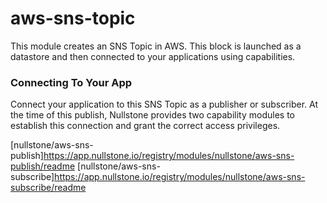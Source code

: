 # aws-sns-topic
This module creates an SNS Topic in AWS.
This block is launched as a datastore and then connected to your applications using capabilities.

### Connecting To Your App
Connect your application to this SNS Topic as a publisher or subscriber.
At the time of this publish, Nullstone provides two capability modules to establish this connection and grant the correct access privileges.

[nullstone/aws-sns-publish]https://app.nullstone.io/registry/modules/nullstone/aws-sns-publish/readme
[nullstone/aws-sns-subscribe]https://app.nullstone.io/registry/modules/nullstone/aws-sns-subscribe/readme
